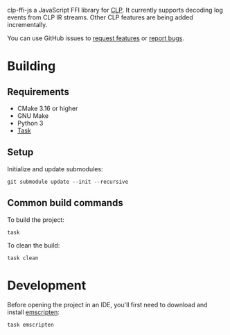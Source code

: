 clp-ffi-js a JavaScript FFI library for [CLP]. It currently supports decoding log events from CLP IR
streams. Other CLP features are being added incrementally.

You can use GitHub issues to [request features][feature-req] or [report bugs][bug-report].

# Building

## Requirements
* CMake 3.16 or higher
* GNU Make
* Python 3
* [Task]

## Setup
Initialize and update submodules:
```shell
git submodule update --init --recursive
```

## Common build commands
To build the project:
```shell
task
```

To clean the build:
```shell
task clean
```

# Development
Before opening the project in an IDE, you'll first need to download and install [emscripten]:
```shell
task emscripten
```

[bug-report]: https://github.com/y-scope/clp-ffi-js/issues/new?labels=bug&template=bug-report.yml
[CLP]: https://github.com/y-scope/clp
[emscripten]: https://emscripten.org
[feature-req]: https://github.com/y-scope/clp-ffi-js/issues/new?labels=enhancement&template=feature-request.yml
[Task]: https://taskfile.dev
